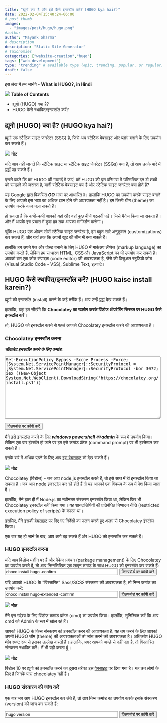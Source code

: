 ```yaml
---
title: "ह्यूगो क्या है और इसे कैसे इनस्टॉल करें? (HUGO kya hai?)"
date: 2022-02-04T15:40:24+06:00
# post thumb
images:
  - "images/post/hugo/hugo.png"
#author
author: "Mayank Sharma"
# description
description: "Static Site Generator"
# Taxonomies
categories: ["website-creation","hugo"]
tags: ["web-development"]
type: "trending" # available type (epic, trending, popular, or regular)
draft: false
---
```


इस लेख में हम जानेंगे - <strong>What is HUGO?, in Hindi</strong>

<div class="toc-mak">
<img src="../../../images/pencil.png">
<b>Table of Contents</b>
<ul>
<li>ह्यूगो (HUGO) क्या है?</li>
<li>HUGO कैसे स्थापित/इनस्टॉल करें?</li>
</ul>
</div>

## ह्यूगो (HUGO) क्या है? (HUGO kya hai?)

ह्यूगो एक स्टैटिक साइट जनरेटर (SSG) है, जिसे आप स्टैटिक वेबसाइट और ब्लॉग बनाने के लिए उपयोग कर सकते हैं।

<div class="toc-mak">
  <img src="../../../images/pencil.png">
  <b>नोट</b><br>

यदि आप नहीं जानते कि स्टैटिक साइट या स्टैटिक साइट जेनरेटर (SSGs) क्या हैं, तो आप उनके बारे में <a href="../what-is-static-site-generator-in-hindi" class="mak-link" title="Static Site Generators (SSGs) - Hindi">यहाँ</a> पढ़ सकते हैं।

इससे पहले कि हम HUGO की गहराई में जाएं, हमें HUGO की इस परिभाषा में उल्लिखित इन दो शब्दों को समझने की जरूरत है, यानी स्टेटिक वेबसाइट क्या है और स्टेटिक साइट जनरेटर क्या होते हैं?
</div>

यह Google द्वारा विकसित ***GO*** भाषा पर आधारित है। हालांकि HUGO का उपयोग करके साइट बनाने के लिए आपको इस भाषा का अधिक ज्ञान होने की आवश्यकता नहीं है। हम किसी थीम (theme) का उपयोग करके काम चला सकते हैं।

हो सकता है कि कभी-कभी आपको यहां और वहां कुछ चीजें बदलनी पड़ें। जिसे मैनेज किया जा सकता है। और मैं आपके इस प्रयास में कुछ हद तक आपका मार्गदर्शन करूंगा।

चूंकि HUGO एक ओपन सोर्स स्टैटिक साइट जनरेटर है, हम बहुत सारे अनुकूलन (customizations) कर सकते हैं, और यहां तक ​​कि अपनी खुद की थीम भी बना सकते हैं।

हालाँकि हम अपने पेज और पोस्ट बनाने के लिए HUGO में मार्कअप लैंग्वेज (markup language) का उपयोग करते हैं, लेकिन हम साधारण HTML, CSS और JavaScript का भी उपयोग कर सकते हैं। आपको बस एक कोड संपादक (code editor) की आवश्यकता है, जैसे की विजुअल स्टूडियो कोड (Visual Studio Code - VSS), Sublime Text, इत्यादि।


## HUGO कैसे स्थापित/इनस्टॉल करें? (HUGO kaise install karein?)

ह्यूगो को इनस्टॉल (install) करने के कई तरीके हैं। आप उन्हें <a href="https://gohugo.io/getting-started/installing" target="_blank" title="Install HUGO" class="mak-link">यहां</a> देख सकते हैं।

हालांकि, यहां हम सीखेंगे कि <strong>Chocolatey का उपयोग करके विंडोज ऑपरेटिंग सिस्टम पर HUGO कैसे इनस्टॉल करें</strong>।

तो, HUGO को इनस्टॉल करने से पहले आपको Chocolatey इनस्टॉल करने की आवश्यकता है।

### Chocolatey इनस्टॉल करना

***चॉकलेट इनस्टॉल करने के लिए कमांड***: <br>

<textarea id="myInput1" class="mak-input" style="width:99%;height:200px;">Set-ExecutionPolicy Bypass -Scope Process -Force; [System.Net.ServicePointManager]::SecurityProtocol = [System.Net.ServicePointManager]::SecurityProtocol -bor 3072; iex ((New-Object System.Net.WebClient).DownloadString('https://chocolatey.org/install.ps1'))</textarea>
<button onclick="makCopyFunction(this)" data-target="myInput1" class="mak-button">क्लिपबोर्ड पर कॉपी करें</button><br>

मैंने इसे इनस्टॉल करने के लिए ***windows powershell का admin*** के रूप में उपयोग किया। लेकिन एक बार इंस्टॉल हो जाने पर हम इसे कमांड प्रॉम्प्ट (command prompt) पर भी इस्तेमाल कर सकते हैं।

इसके बारे में अधिक पढ़ने के लिए आप <a href="https://gohugo.io/getting-started/installing/#chocolatey-windows" target="_blank" title="Install HUGO" class="mak-link">इस वेबसाइट</a> को देख सकते हैं।

<div class="toc-mak">
  <img src="../../../images/pencil.png">
  <b>नोट</b><br>

Chocolatey (विंडोज) - जब आप node.js इनस्टॉल करते हैं, तो इसे साथ में ही इनस्टॉल किया जा सकता है। जब आप node इनस्टॉल कर रहे होते हैं तो यह आपको एक विकल्प के रूप में पेश किया जाता है।

हालाँकि, मैंने हाल ही में Node.js का नवीनतम संस्करण इनस्टॉल किया था, लेकिन फिर भी Chocolatey इनस्टॉल नहीं किया गया। यह शायद लिपियों की प्रतिबंधित निष्पादन नीति (restricted execution policy of scripts) के कारण था।

इसलिए, मैंने इसकी <a href="https://chocolatey.org/install" target="_blank" title="Install HUGO" class="mak-link">वेबसाइट</a> पर दिए गए निर्देशों का पालन करते हुए अलग से Chocolatey इंस्टॉल किया। 
</div>

एक बार यह हो जाने के बाद, आप आगे बढ़ सकते हैं और HUGO को इनस्टॉल कर सकते हैं।

### HUGO इनस्टॉल करना

यदि आप विंडोज मशीन पर हैं और पैकेज प्रबंधन (package management) के लिए Chocolatey का उपयोग करते हैं, तो आप निम्नलिखित एक लाइन कमांड के साथ HUGO को इनस्टॉल कर सकते हैं: <br>
<input type="text" value="choco install hugo -confirm" id="myInput2" class="mak-input" style="width:72%;">
<button onclick="makCopyFunction(this)" data-target="myInput2" class="mak-button">क्लिपबोर्ड पर कॉपी करें</button><br>

यदि आपको HUGO के "विस्तारित" Sass/SCSS संस्करण की आवश्यकता है, तो निम्न कमांड का उपयोग करें: <br>
<input type="text" value="choco install hugo-extended -confirm" id="myInput3" class="mak-input" style="width:72%;">
<button onclick="makCopyFunction(this)" data-target="myInput3" class="mak-button">क्लिपबोर्ड पर कॉपी करें</button><br>
    
<div class="toc-mak">
  <img src="../../../images/pencil.png">
  <b>नोट</b><br>

मैंने इस उद्देश्य के लिए विंडोज़ कमांड प्रॉम्प्ट (cmd) का उपयोग किया। हालाँकि, सुनिश्चित करें कि आप cmd को Admin के रूप में खोल रहे हैं।
</div>

आपको HUGO के किस संस्करण को इनस्टॉल करने की आवश्यकता है, यह तय करने के लिए आपको अपनी HUGO थीम (theme) की आवश्यकताओं की जांच करने की आवश्यकता है। अधिकांश HUGO थीम स्पष्ट रूप से इसका उल्लेख करती हैं। हालांकि, अगर आपको अच्छे से नहीं पता है, तो विस्तारित संस्करण स्थापित करें। मैं भी यही करता हूं।

<div class="toc-mak">
  <img src="../../../images/pencil.png">
  <b>नोट</b><br>

विंडोज़ 10 पर ह्यूगो को इनस्टॉल करने का दूसरा तरीका इस <a href="https://gohugo.io/getting-started/installing#windows" target="_blank" title="Install HUGO" class="mak-link">वेबसाइट</a> पर दिया गया है। यह उन लोगों के लिए है जिनके पास chocolatey नहीं है।
</div>

### HUGO संस्करण की जांच करें

एक बार जब आप HUGO इनस्टॉल कर लेते हैं, तो आप निम्न कमांड का उपयोग करके इसके संस्करण (version) की जांच कर सकते हैं:

<input type="text" value="hugo version" id="myInput4" class="mak-input" style="width:72%;">
<button onclick="makCopyFunction(this)" data-target="myInput4" class="mak-button">क्लिपबोर्ड पर कॉपी करें</button><br>
